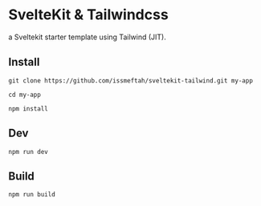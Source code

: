 # SvelteKit & Tailwindcss

a Sveltekit starter template using Tailwind (JIT).

## Install
```
git clone https://github.com/issmeftah/sveltekit-tailwind.git my-app

cd my-app

npm install
```

## Dev
`npm run dev`

## Build
`npm run build`